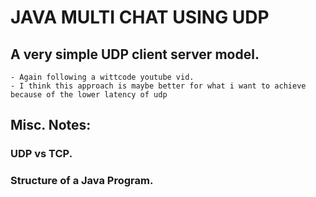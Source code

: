 # JAVA MULTI CHAT USING UDP

##  A very simple UDP client server model. 

    - Again following a wittcode youtube vid.
    - I think this approach is maybe better for what i want to achieve because of the lower latency of udp

## Misc. Notes:

### UDP vs TCP.

### Structure of a Java Program.

    

